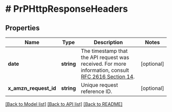 # # PrPHttpResponseHeaders

## Properties

Name | Type | Description | Notes
------------ | ------------- | ------------- | -------------
**date** | **string** | The timestamp that the API request was received.  For more information, consult [RFC 2616 Section 14](https://www.w3.org/Protocols/rfc2616/rfc2616-sec14.html). | [optional]
**x_amzn_request_id** | **string** | Unique request reference ID. | [optional]

[[Back to Model list]](../../README.md#models) [[Back to API list]](../../README.md#endpoints) [[Back to README]](../../README.md)
